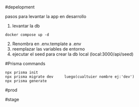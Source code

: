 #depelopment

pasos para levantar la app en desarrollo


1. levantar la db
```
docker compose up -d
```

2. Renombra en .env.template a .env
3. reemplazar las variables de entorno
4. ejecutar el seed para crear la db local (local:3000/api/seed)


#Prisma commands
```
npx prisma init
npx prisma migrate dev     luego(cualtuier nombre ej:'dev')
npx prisma generate
```

#prod


#stage